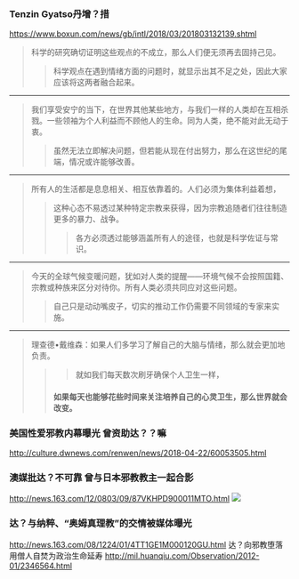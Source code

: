 ### Tenzin Gyatso丹增？措
https://www.boxun.com/news/gb/intl/2018/03/201803132139.shtml
>科学的研究确切证明这些观点的不成立，那么人们便无须再去固持己见。
>>科学观点在遇到情绪方面的问题时，就显示出其不足之处，因此大家应该将这两者融合起来。
---
>我们享受安宁的当下，在世界其他某些地方，与我们一样的人类却在互相杀戮。一些领袖为个人利益而不顾他人的生命。同为人类，绝不能对此无动于衷。
>>虽然无法立即解决问题，但若能从现在付出努力，那么在这世纪的尾端，情况或许能够改善。
---
>所有人的生活都是息息相关、相互依靠着的。人们必须为集体利益着想，
>>这种心态不易透过某种特定宗教来获得，因为宗教追随者们往往制造更多的暴力、战争。
>>>各方必须透过能够涵盖所有人的途径，也就是科学佐证与常识。
---
>今天的全球气候变暖问题，犹如对人类的提醒——环境气候不会按照国籍、宗教或种族来区分对待你。所有人类必须共同应对这些问题。
>>自己只是动动嘴皮子，切实的推动工作仍需要不同领域的专家来实施。
---
>理查德•戴维森：如果人们多学习了解自己的大脑与情绪，那么就会更加地负责。
>>>就如我们每天数次刷牙确保个人卫生一样，
>>#### 如果每天也能够花些时间来关注培养自己的心灵卫生，那么世界就会改变。
### 美国性爱邪教内幕曝光 曾资助达？？嘛
http://culture.dwnews.com/renwen/news/2018-04-22/60053505.html
### 澳媒批达？不可靠 曾与日本邪教教主一起合影
http://news.163.com/12/0803/09/87VKHPD900011MTO.html
![](http://img3.cache.netease.com/cnews/2012/8/3/20120803090111818ce.jpg)
### 达？与纳粹、“奥姆真理教”的交情被媒体曝光
http://news.163.com/08/1224/01/4TT1GE1M000120GU.html
达？向邪教堕落 用僧人自焚为政治生命延寿
http://mil.huanqiu.com/Observation/2012-01/2346564.html